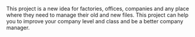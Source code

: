 This project is a new idea for factories, offices, companies and any place where they need to manage their old and new files.
This project can help you to improve your company level and class and be a better company manager.

